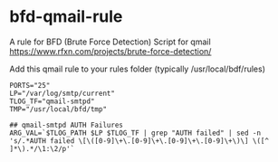 # bfd-qmail-rule
A rule for BFD (Brute Force Detection) Script for qmail
https://www.rfxn.com/projects/brute-force-detection/

Add this qmail rule to your rules folder (typically /usr/local/bdf/rules)

```
PORTS="25"
LP="/var/log/smtp/current"
TLOG_TF="qmail-smtpd"
TMP="/usr/local/bfd/tmp"

## qmail-smtpd AUTH Failures
ARG_VAL=`$TLOG_PATH $LP $TLOG_TF | grep "AUTH failed" | sed -n 's/.*AUTH failed \[\([0-9]\+\.[0-9]\+\.[0-9]\+\.[0-9]\+\)\] \([^ ]*\).*/\1:\2/p'`
```
